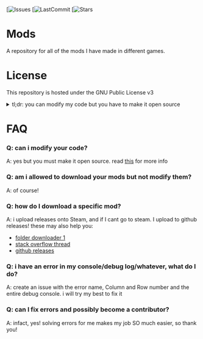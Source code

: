 [![Issues](https://img.shields.io/github/issues/Just-a-Unity-Dev/mods)
[![LastCommit](https://img.shields.io/github/last-commit/Just-a-Unity-Dev/mods)
[![Stars](https://img.shields.io/github/stars/Just-a-Unity-Dev/mods)

# Mods
A repository for all of the mods I have made in different games.


# License
This repository is hosted under the GNU Public License v3
<details>
  <summary>tl;dr: you can modify my code but you have to make it open source</summary>
  This repository (and all my mods) are hosted under the GNU Public License v3. You are able to download, use and modify my code as long as you do not distribute closed source versions. This means if you modify my code, you MUST make it open source.
</details>

# FAQ

### Q: can i modify your code?

A: yes but you must make it open source. read [this](#license) for more info

### Q: am i allowed to download your mods but not modify them?

A: of course!

### Q: how do I download a specific mod?

A: i upload releases onto Steam, and if I cant go to steam. I upload to github releases! these may also help you:
- [folder downloader 1](https://download-directory.github.io/)
- [stack overflow thread](https://stackoverflow.com/questions/7106012/download-a-single-folder-or-directory-from-a-github-repo)
- [github releases](https://github.com/Just-a-Unity-Dev/mods/releases)

### Q: i have an error in my console/debug log/whatever, what do I do?

A: create an issue with the error name, Column and Row number and the entire debug console. i will try my best to fix it

### Q: can I fix errors and possibly become a contributor?

A: infact, yes! solving errors for me makes my job SO much easier, so thank you!
